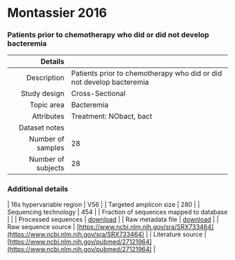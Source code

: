 # Montassier 2016

### Patients prior to chemotherapy who did or did not develop bacteremia


| Details        |             |
| -------------: |-------------|
| Description      | Patients prior to chemotherapy who did or did not develop bacteremia |
| Study design | Cross-Sectional |
| Topic area | Bacteremia|
| Attributes | Treatment: NObact, bact|
| Dataset notes | |
| Number of samples | 28|
| Number of subjects | 28|

### Additional details

| 16s hypervariable region | V56 |
| Targeted amplicon size | 280 |
| Sequencing technology | 454 |
| Fraction of sequences mapped to database |  |
| Processed sequences | [download](https://s3.us-east-2.amazonaws.com/knights-lab/public/MLRepo/fasta/montassier2016.fasta.gz) |
| Raw metadata file | [download](./datasets/bacteremia/mapping-orig.txt) |
| Raw sequence source | [https://www.ncbi.nlm.nih.gov/sra/SRX733464](https://www.ncbi.nlm.nih.gov/sra/SRX733464) |
| Literature source | [https://www.ncbi.nlm.nih.gov/pubmed/27121964](https://www.ncbi.nlm.nih.gov/pubmed/27121964) |